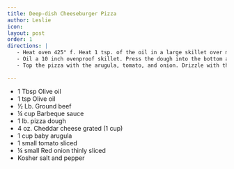 ```yaml
---
title: Deep-dish Cheeseburger Pizza
author: Leslie
icon:
layout: post
order: 1
directions: |
   - Heat oven 425° f. Heat 1 tsp. of the oil in a large skillet over medium high heat. Add the beef and cook, breaking it up with a spoon, my till no longer pink, 4-5 minute. Stir in the barbecue sauce.
   - Oil a 10 inch ovenproof skillet. Press the dough into the bottom and up the sides. Top the dough with the beef and sprinkle with the cheddar. Bake until golden brown, 20-25 minute
   - Top the pizza with the arugula, tomato, and onion. Drizzle with the remaining tablespoon of oil and sprinkle with a pinch each of salt and pepper.

---
```


- 1 Tbsp Olive oil
- 1 tsp Olive oil
- ½ Lb. Ground beef
- ¼ cup Barbeque sauce
- 1 lb. pizza dough
- 4 oz. Cheddar cheese grated (1 cup)
- 1 cup baby arugula
- 1 small tomato sliced
- ¼ small Red onion thinly sliced
- Kosher salt and pepper
